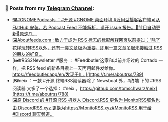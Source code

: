 ### 📰 Posts from my [Telegram Channel](https://t.me/s/aboutrss):
<!-- BLOG-POST-LIST:START -->
- [🖼#GNOMEPodcasts ：#开源 #GNOME 桌面环境  #泛用型播客客户端可从 FlatHub 安装。若 Podcast Feed 不能解析，请开 issue 报告。🔸节目自动更新🔸原速/1....](https://t.me/aboutrss/791)
- [🖼Aboutfeeds.com : 致力于成为 RSS 标志的标配解释网页以前提过：“除了花样玩转RSS以外，还有一类文章极为重要，即用一篇文章吊起未接触过 RSS 的朋友的好奇...](https://t.me/aboutrss/790)
- [🖼#RSS2Newsletter #服务 ： #Feedbutler这家和以前介绍过的 Cortado 一样，把 RSS feed 的新条目攒上一天再用邮件发给你。https://feedbutler.app/en/发现于h...](https://t.me/aboutrss/789)
- [🖼neix ：一款 #开源 终端RSS阅读器除了 Newsboat 外，#终端 下的 #RSS阅读器 又多了一个选择： #neix 。https://github.com/tomschwarz/neix](https://t.me/aboutrss/788)
- [🖼原 Discord 的 #开源 RSS 机器人 Discord.RSS 更名为 MonitoRSS域名也由 DiscordRSS.xyz 更换为https://MonitoRSS.xyz#MonitoRSS 用于给 #Discord 聊天频道...](https://t.me/aboutrss/787)
<!-- BLOG-POST-LIST:END -->

<!--
**AboutRSS/AboutRSS** is a ✨ _special_ ✨ repository because its `README.md` (this file) appears on your GitHub profile.

Here are some ideas to get you started:

- 🔭 I’m currently working on ...
- 🌱 I’m currently learning ...
- 👯 I’m looking to collaborate on ...
- 🤔 I’m looking for help with ...
- 💬 Ask me about ...
- 📫 How to reach me: ...
- 😄 Pronouns: ...
- ⚡ Fun fact: ...
-->
